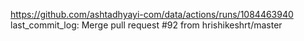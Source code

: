 https://github.com/ashtadhyayi-com/data/actions/runs/1084463940
last_commit_log: Merge pull request #92 from hrishikeshrt/master